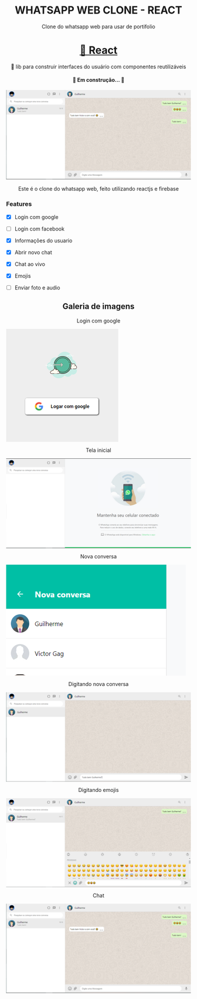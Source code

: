 <h1 align="center">WHATSAPP WEB CLONE - REACT</h1>

<p align="center">Clone do whatsapp web para usar de portifolio</p>
 
<h1 align="center">
    <a href="https://pt-br.reactjs.org/">🔗 React</a>
</h1>

<p align="center">🚀 lib para construir interfaces do usuário com componentes reutilizáveis</p>

<h4 align="center"> 
	🚧 Em construção...  🚧
</h4>

<!-- <p align="center">
 <a href="#objetivo">Objetivo</a> •
 <a href="#roadmap">Roadmap</a> • 
 <a href="#tecnologias">Tecnologias</a> •
</p> -->

<img src="./src/screenshots/Screenshot_8.png"/>

<p align="center"> Este é o clone do whatsapp web, feito utilizando reactjs e firebase</p>

### Features 

- [x] Login com google
- [ ] Login com facebook
- [x] Informações do usuario
- [x] Abrir novo chat
- [x] Chat ao vivo
- [x] Emojis
- [ ] Enviar foto e audio


<h2 align="center">Galeria de imagens</h2>

<p align="center">Login com google</p>
<img align="center" src="./src/screenshots/Screenshot_3.png"/>
<p align="center">Tela inicial</p>
<img align="center" src="./src/screenshots/Screenshot_4.png"/>
<p align="center">Nova conversa</p>
<img align="center" src="./src/screenshots/Screenshot_5.png"/>
<p align="center">Digitando nova conversa</p>
<img align="center" src="./src/screenshots/Screenshot_6.png"/>
<p align="center">Digitando emojis</p>
<img align="center" src="./src/screenshots/Screenshot_7.png"/>
<p align="center">Chat</p>
<img align="center" src="./src/screenshots/Screenshot_8.png"/>